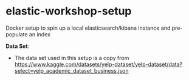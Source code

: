 # elastic-workshop-setup
Docker setup to spin up a local elasticsearch/kibana instance and pre-populate an index

**Data Set**:
 - The data set used in this setup is a copy from https://www.kaggle.com/datasets/yelp-dataset/yelp-dataset/data?select=yelp_academic_dataset_business.json 
